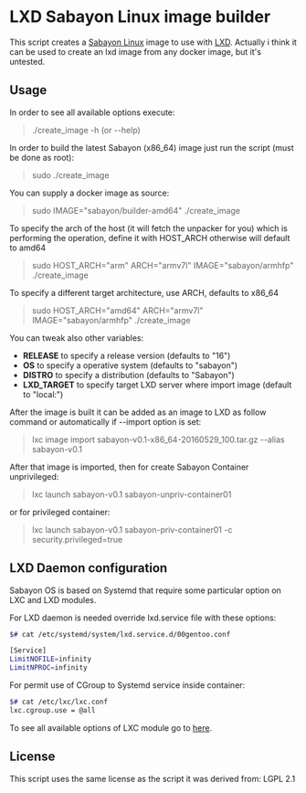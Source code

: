 
# LXD Sabayon Linux image builder

This script creates a [Sabayon Linux](https://www.sabayon.org/) image to use with [LXD](https://linuxcontainers.org/lxd/).
Actually i think it can be used to create an lxd image from any docker image, but it's untested.

## Usage

In order to see all available options execute:

>  ./create_image -h (or --help) 

In order to build the latest Sabayon (x86_64) image just run the script (must be done
as root):

>   sudo ./create_image

You can supply a docker image as source:

>   sudo IMAGE="sabayon/builder-amd64" ./create_image

To specify the arch of the host (it will fetch the unpacker for you) which is performing the operation, define it with HOST_ARCH otherwise will default to amd64

>   sudo HOST_ARCH="arm" ARCH="armv7l" IMAGE="sabayon/armhfp" ./create_image
    
To specify a different target architecture, use ARCH, defaults to x86_64

>   sudo HOST_ARCH="amd64" ARCH="armv7l" IMAGE="sabayon/armhfp" ./create_image

You can tweak also other variables:

* **RELEASE** to specify a release version (defaults to "16")
* **OS** to specify a operative system (defaults to "sabayon")
* **DISTRO** to specify a distribution (defaults to "Sabayon")
* **LXD_TARGET** to specify target LXD server where import image (default to "local:")

After the image is built it can be added as an image to LXD as follow command or automatically if --import option is set:

>   lxc image import sabayon-v0.1-x86_64-20160529_100.tar.gz --alias sabayon-v0.1

After that image is imported, then for create Sabayon Container unprivileged:

>   lxc launch sabayon-v0.1 sabayon-unpriv-container01

or for privileged container:

>   lxc launch sabayon-v0.1 sabayon-priv-container01 -c security.privileged=true


## LXD Daemon configuration

Sabayon OS is based on Systemd that require some particular option on LXC and LXD modules.

For LXD daemon is needed override lxd.service file with these options:

```bash
$# cat /etc/systemd/system/lxd.service.d/00gentoo.conf 

[Service]
LimitNOFILE=infinity
LimitNPROC=infinity
```

For permit use of CGroup to Systemd service inside container:

```bash
$# cat /etc/lxc/lxc.conf 
lxc.cgroup.use = @all
```

To see all available options of LXC module go to [here](https://github.com/lxc/lxd/blob/master/doc/configuration.md).


## License

This script uses the same license as the script it was derived from: LGPL 2.1
